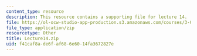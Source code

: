 ```yaml
---
content_type: resource
description: This resource contains a supporting file for lecture 14.
file: https://ol-ocw-studio-app-production.s3.amazonaws.com/courses/3-016-mathematics-for-materials-scientists-and-engineers-fall-2005/f41caf8ade6faf686e6014fa3672827e_Lecture14.zip
file_type: application/zip
resourcetype: Other
title: Lecture14.zip
uid: f41caf8a-de6f-af68-6e60-14fa3672827e
---
```

